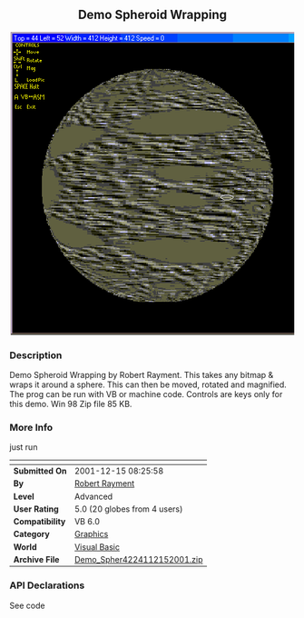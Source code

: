 ﻿<div align="center">

## Demo Spheroid Wrapping

<img src="PIC2001121533815066.gif">
</div>

### Description

Demo Spheroid Wrapping by Robert Rayment. This takes any bitmap & wraps it around a sphere. This can then be moved, rotated and magnified. The prog can be run with VB or machine code. Controls are keys only for this demo. Win 98 Zip file 85 KB.
 
### More Info
 
just run


<span>             |<span>
---                |---
**Submitted On**   |2001-12-15 08:25:58
**By**             |[Robert Rayment](https://github.com/Planet-Source-Code/PSCIndex/blob/master/ByAuthor/robert-rayment.md)
**Level**          |Advanced
**User Rating**    |5.0 (20 globes from 4 users)
**Compatibility**  |VB 6\.0
**Category**       |[Graphics](https://github.com/Planet-Source-Code/PSCIndex/blob/master/ByCategory/graphics__1-46.md)
**World**          |[Visual Basic](https://github.com/Planet-Source-Code/PSCIndex/blob/master/ByWorld/visual-basic.md)
**Archive File**   |[Demo\_Spher4224112152001\.zip](https://github.com/Planet-Source-Code/robert-rayment-demo-spheroid-wrapping__1-29802/archive/master.zip)

### API Declarations

See code





